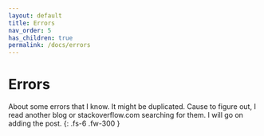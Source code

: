```yaml
---
layout: default
title: Errors
nav_order: 5
has_children: true
permalink: /docs/errors
---
```


# Errors

About some errors that I know. It might be duplicated. Cause to figure out, I read another blog or stackoverflow.com searching for them.
I will go on adding the post.
{: .fs-6 .fw-300 }